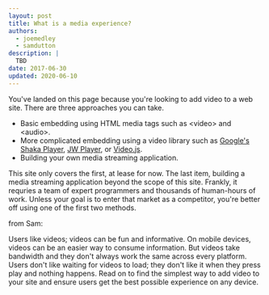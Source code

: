 ```yaml
---
layout: post
title: What is a media experience?
authors:
  - joemedley
  - samdutton
description: |
  TBD
date: 2017-06-30
updated: 2020-06-10
---
```


You've landed on this page because you're looking to add video to a web site.
There are three approaches you can take.

* Basic embedding using HTML media tags such as &lt;video> and &lt;audio>.
* More complicated embedding using a video library such as [Google's Shaka
  Player](https://github.com/google/shaka-player), [JW
  Player](https://developer.jwplayer.com/), or [Video.js](http://videojs.com/).
* Building your own media streaming application.

This site only covers the first, at lease for now. The last item, building a
media streaming application beyond the scope of this site. Frankly, it requries
a team of expert programmers and thousands of human-hours of work. Unless your
goal is to enter that market as a competitor, you're better off using one of the
first two methods.



from Sam:

Users like videos; videos can be fun and informative. On mobile devices, videos can be an easier way to consume information. But videos take bandwidth and they don't always work the same across every platform. Users don't like waiting for videos to load; they don't like it when they press play and nothing happens. Read on to find the simplest way to add video to your site and ensure users get the best possible experience on any device.
